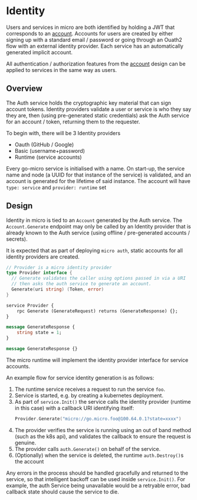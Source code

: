 # Identity

Users and services in micro are both identified by holding a JWT that
corresponds to an [account](auth.md). Accounts for users are created
by either signing up with a standard email / password or going through
an Ouath2 flow with an external identity provider. Each service has an automatically generated implicit account.

All authentication / authorization features from the [account](auth.md)
design can be applied to services in the same way as users.

## Overview

The Auth service holds the cryptographic key material that can sign
account tokens. Identity providers validate a user or service is who
they say they are, then (using pre-generated static credentials) ask the
Auth service for an account / token, returning them to the requester.

To begin with, there will be 3 Identity providers

  * Oauth (GitHub / Google)
  * Basic (username+password)
  * Runtime (service accounts)
 
Every go-micro service is initialised with a name. On start-up, the
service name and node (a UUID for that instance of the service) is
validated, and an account is generated for the lifetime of said
instance. The account will have `type: service` and `provider: runtime`
set

## Design

Identity in micro is tied to an `Account` generated by the Auth service.
The `Account.Generate` endpoint may only be called by an Identity
provider that is already known to the Auth service (using offline / pre-generated accounts / secrets).

It is expected that as part of deploying `micro auth`, static accounts for all identity providers are created.

```go
// Provider is a micro identity provider
type Provider interface {
  // Generate validates the caller using options passed in via a URI
  // then asks the auth service to generate an account.
  Generate(uri string) (Token, error)
}
```

```protobuf
service Provider {
 	rpc Generate (GenerateRequest) returns (GenerateResponse) {}; 
}

message GenerateResponse {
	string state = 1;
}

message GenerateResponse {}
```

The micro runtime will implement the identity provider interface for
service accounts.

An example flow for service identity generation is as follows:

  1. The runtime service receives a request to run the service `foo`.
  2. Service is started, e.g. by creating a kubernetes deployment.
  3. As part of `service.Init()` the service calls the identity provider
     (runtime in this case) with a callback URI identifying itself: 
     ```go
     Provider.Generate("micro://go.micro.foo@100.64.0.1?state=xxxx")
     ```
  4. The provider verifies the service is running using an out of band
     method (such as the k8s api), and validates the callback to ensure
     the request is genuine.
  5. The provider calls `auth.Generate()` on behalf of the service.
  6. (Optionally) when the service is deleted, the runtime
     `auth.Destroy()`s the account

Any errors in the process should be handled gracefully and returned to
the service, so that intelligent backoff can be used inside
`service.Init()`. For example, the auth Service being unavailable would
be a retryable error, bad callback state should cause the service to die.
